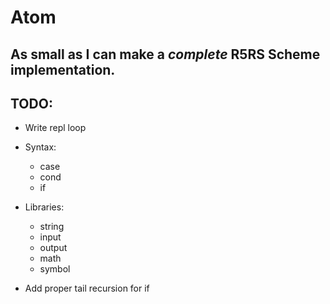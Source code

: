 # Atom
## As small as I can make a *complete* R5RS Scheme implementation.

## TODO:
* Write repl loop
* Syntax:
    * case
    * cond
    * if 
* Libraries:
    * string
    * input
    * output
    * math
    * symbol

* Add proper tail recursion for if

